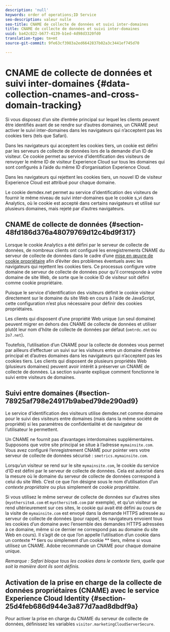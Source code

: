 ```yaml
---
description: 'null'
keywords: order of operations;ID Service
seo-description: valeur nulle
seo-title: CNAME de collecte de données et suivi inter-domaines
title: CNAME de collecte de données et suivi inter-domaines
uuid: ba42c822-b677-4139-b1ed-4d98d3320fd0
translation-type: tm+mt
source-git-commit: 9fe63cf3983a2ed6642837b02a3c3441ef745d70

---
```



# CNAME de collecte de données et suivi inter-domaines {#data-collection-cnames-and-cross-domain-tracking}

Si vous disposez d’un site d’entrée principal sur lequel les clients peuvent être identifiés avant de se rendre sur d’autres domaines, un CNAME peut activer le suivi inter-domaines dans les navigateurs qui n’acceptent pas les cookies tiers (tels que Safari).

Dans les navigateurs qui acceptent les cookies tiers, un cookie est défini par les serveurs de collecte de données lors de la demande d’un ID de visiteur. Ce cookie permet au service d’identification des visiteurs de renvoyer le même ID de visiteur Experience Cloud sur tous les domaines qui sont configurés à l’aide du même ID d’organisation Experience Cloud.

Dans les navigateurs qui rejettent les cookies tiers, un nouvel ID de visiteur Experience Cloud est attribué pour chaque domaine.

Le cookie demdex.net permet au service d’identification des visiteurs de fournir le même niveau de suivi inter-domaines que le cookie s_vi dans Analytics, où le cookie est accepté dans certains navigateurs et utilisé sur plusieurs domaines, mais rejeté par d’autres navigateurs.

## CNAME de collecte de données {#section-48fd186d376a48079769d12c4bd9f317}

Lorsque le cookie Analytics a été défini par le serveur de collecte de données, de nombreux clients ont configuré les enregistrements CNAME du serveur de collecte de données dans le cadre d’une [mise en œuvre de cookie propriétaire](https://docs.adobe.com/content/help/fr-FR/core-services/interface/ec-cookies/cookies-first-party.html) afin d’éviter des problèmes éventuels avec les navigateurs qui rejettent les cookies tiers. Ce processus configure votre domaine de serveur de collecte de données pour qu’il corresponde à votre domaine de site Web, de sorte que le cookie ID de visiteur soit défini comme cookie propriétaire.

Puisque le service d’identification des visiteurs définit le cookie visiteur directement sur le domaine du site Web en cours à l’aide de JavaScript, cette configuration n’est plus nécessaire pour définir des cookies propriétaires.

Les clients qui disposent d’une propriété Web unique (un seul domaine) peuvent migrer en dehors des CNAME de collecte de données et utiliser plutôt leur nom d’hôte de collecte de données par défaut (`omtrdc.net` ou `2o7.net`).

Toutefois, l’utilisation d’un CNAME pour la collecte de données vous permet par ailleurs d’effectuer un suivi sur les visiteurs entre un domaine d’entrée principal et d’autres domaines dans les navigateurs qui n’acceptent pas les cookies tiers. Les clients qui disposent de plusieurs propriétés Web (plusieurs domaines) peuvent avoir intérêt à préserver un CNAME de collecte de données. La section suivante explique comment fonctionne le suivi entre visiteurs de domaines.

## Suivi entre domaines {#section-78925af798e24917b9abed79de290ad9}

Le service d’identification des visiteurs utilise demdex.net comme domaine pour le suivi des visiteurs entre domaines (mais dans la même société de propriété) si les paramètres de confidentialité et de navigateur de l’utilisateur le permettent.

Un CNAME ne fournit pas d’avantages interdomaines supplémentaires. Supposons que votre site principal se situe à l’adresse `mymainsite.com`. Vous avez configuré l’enregistrement CNAME pour pointer vers votre serveur de collecte de données sécurisé : `smetrics.mymainsite.com`.

Lorsqu’un visiteur se rend sur le site `mymainsite.com`, le cookie du service d’ID est défini par le serveur de collecte de données. Cela est autorisé dans la mesure où le domaine du serveur de collecte de données correspond à celui du site Web. C’est ce que l’on désigne sous le nom d’utilisation d’un *contexte propriétaire* ou plus simplement de *cookie propriétaire*.

Si vous utilisez le même serveur de collecte de données sur d’autres sites (`myothersiteA.com` et `myothersiteB.com` par exemple), et qu’un visiteur se rend ultérieurement sur ces sites, le cookie qui avait été défini au cours de la visite de `mymainsite.com` est envoyé dans la demande HTTPS adressée au serveur de collecte de données (pour rappel, les navigateurs envoient tous les cookies d’un domaine avec l’ensemble des demandes HTTPS adressées à ce domaine, même si ce dernier ne correspond pas au domaine du site Web en cours). Il s’agit de ce que l’on appelle l’utilisation d’un cookie dans un contexte ** tiers ou simplement d’un cookie ** tiers, même si vous utilisez un CNAME. Adobe recommande un CNAME pour chaque domaine unique.

*Remarque : Safari bloque tous les cookies dans le contexte tiers, quelle que soit la manière dont ils sont définis.*

## Activation de la prise en charge de la collecte de données propriétaires (CNAME) avec le service Experience Cloud Identity {#section-25d4feb686d944e3a877d7aad8dbdf9a}

Pour activer la prise en charge du CNAME du serveur de collecte de données, définissez les variables `visitor.marketingCloudServerSecure`.
